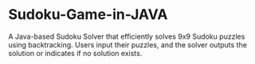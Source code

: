 # Sudoku-Game-in-JAVA
A Java-based Sudoku Solver that efficiently solves 9x9 Sudoku puzzles using backtracking. Users input their puzzles, and the solver outputs the solution or indicates if no solution exists.
